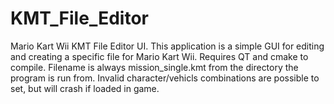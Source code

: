 # KMT_File_Editor
Mario Kart Wii KMT File Editor UI.
This application is a simple GUI for editing and creating a specific file for Mario Kart Wii.
Requires QT and cmake to compile.
Filename is always mission_single.kmt from the directory the program is run from.
Invalid character/vehicls combinations are possible to set, but will crash if loaded in game.
